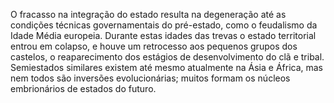 ﻿O fracasso na integração do estado resulta na degeneração até as condições técnicas governamentais do pré-estado, como o feudalismo da Idade Média europeia. Durante estas idades das trevas o estado territorial entrou em colapso, e houve um retrocesso aos pequenos grupos dos castelos, o reaparecimento dos estágios de desenvolvimento do clã e tribal. Semiestados similares existem até mesmo atualmente na Ásia e África, mas nem todos são inversões evolucionárias; muitos formam os núcleos embrionários de estados do futuro.